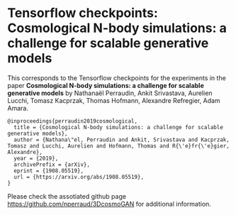 # Tensorflow checkpoints: Cosmological N-body simulations: a challenge for scalable generative models

This corresponds to the Tensorflow checkpoints for the experiments in the paper 
**Cosmological N-body simulations: a challenge for scalable generative models** by
Nathanaël Perraudin, Ankit Srivastava, Aurelien Lucchi, Tomasz Kacprzak, Thomas Hofmann, Alexandre Refregier, Adam Amara.


```
@inproceedings{perraudin2019cosmological,
  title = {Cosmological N-body simulations: a challenge for scalable generative models},
  author = {Nathana\"el, Perraudin and Ankit, Srivastava and Kacprzak, Tomasz and Lucchi, Aurelien and Hofmann, Thomas and R{\'e}fr{\'e}gier, Alexandre},
  year = {2019},
  archivePrefix = {arXiv},
  eprint = {1908.05519},
  url = {https://arxiv.org/abs/1908.05519},
}
```


Please check the assotiated github page https://github.com/nperraud/3DcosmoGAN for additional information.
